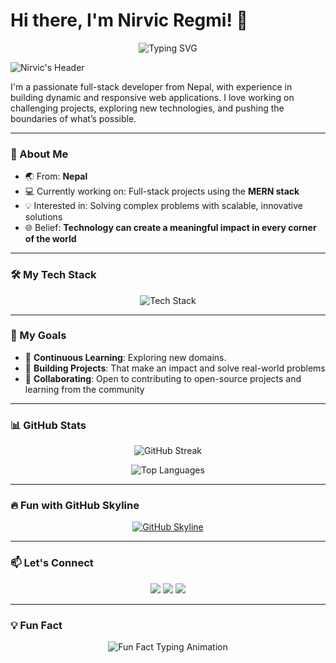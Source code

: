 # Hi there, I'm Nirvic Regmi! 👋

<p align="center">
  <img src="https://readme-typing-svg.herokuapp.com?font=Fira+Code&size=24&duration=4000&pause=1000&color=FF5733&width=900&lines=Every+day+is+a+step+forward+in+the+journey+of+growth.;Consistency+builds+greatness." alt="Typing SVG" />
</p>

![Nirvic's Header](https://media.giphy.com/media/l3q2K5jinAlChoCLS/giphy.gif)

I'm a passionate full-stack developer from Nepal, with experience in building dynamic and responsive web applications. I love working on challenging projects, exploring new technologies, and pushing the boundaries of what’s possible.

---

### 🚀 About Me

- 🌏 From: **Nepal**
- 💻 Currently working on: Full-stack projects using the **MERN stack**
- 💡 Interested in: Solving complex problems with scalable, innovative solutions
- 🌐 Belief: **Technology can create a meaningful impact in every corner of the world**

---

### 🛠 My Tech Stack

<p align="center">
  <img src="https://skillicons.dev/icons?i=js,ts,react,nodejs,mongodb,tailwind,cloudinary,git,vscode" alt="Tech Stack" />
</p>

---

### 🎯 My Goals
- 🧠 **Continuous Learning**: Exploring new domains.
- 💼 **Building Projects**: That make an impact and solve real-world problems
- 💬 **Collaborating**: Open to contributing to open-source projects and learning from the community

---

### 📊 GitHub Stats

<p align="center">
  <img src="https://github-readme-streak-stats.herokuapp.com/?user=nirvicregmi&theme=radical" alt="GitHub Streak" />
</p>
<p align="center">
  <img src="https://github-readme-stats.vercel.app/api/top-langs/?username=NirvicRegmi&layout=compact&theme=radical" alt="Top Languages" />
</p>

---

### 🔥 Fun with GitHub Skyline

<p align="center">
  <a href="https://skyline.github.com/nirvicregmi/2023">
    <img src="https://skyline.github.com/nirvicregmi/2023/3d" alt="GitHub Skyline" />
  </a>
</p>


---

### 📫 Let's Connect
<p align="center">
  <a href="https://www.linkedin.com/in/nirvic-regmi-412499259/"><img src="https://img.shields.io/badge/LinkedIn-Nirvic%20Regmi-blue?style=flat-square&logo=linkedin"></a>
  <a href="mailto:nirvicregmi@gmail.com"><img src="https://img.shields.io/badge/Email-nirvicregmi%40gmail.com-red?style=flat-square&logo=gmail"></a>
  <a href="https://nirvicregmi.com.np"><img src="https://img.shields.io/badge/Portfolio-nirvicregmi.com.np-yellow?style=flat-square&logo=githubpages"></a>
</p>

---

### 💡 Fun Fact
<p align="center">
  <img src="https://readme-typing-svg.herokuapp.com?font=Fira+Code&duration=3000&pause=1000&color=F7A800&center=true&width=700&lines=I+love+exploring+AI+%26+ML+while+building+cool+projects!" alt="Fun Fact Typing Animation" />
</p>
